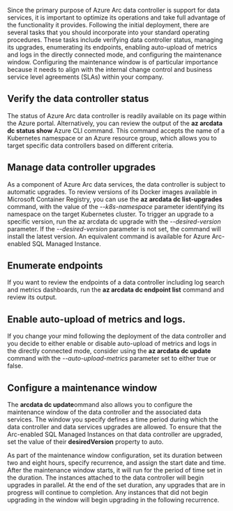 Since the primary purpose of Azure Arc data controller is support for data services, it is important to optimize its operations and take full advantage of the functionality it provides. Following the initial deployment, there are several tasks that you should incorporate into your standard operating procedures. These tasks include verifying data controller status, managing its upgrades, enumerating its endpoints, enabling auto-upload of metrics and logs in the directly connected mode, and configuring the maintenance window. Configuring the maintenance window is of particular importance because it needs to align with the internal change control and business service level agreements (SLAs) within your company.

## Verify the data controller status

The status of Azure Arc data controller is readily available on its page within the Azure portal. Alternatively, you can review the output of the **az arcdata dc status show** Azure CLI command. This command accepts the name of a Kubernetes namespace or an Azure resource group, which allows you to target specific data controllers based on different criteria.

## Manage data controller upgrades

As a component of Azure Arc data services, the data controller is subject to automatic upgrades. To review versions of its Docker images available in Microsoft Container Registry, you can use the **az arcdata dc list-upgrades** command, with the value of the *--k8s-namespace* parameter identifying its namespace on the target Kubernetes cluster. To trigger an upgrade to a specific version, run the az arcdata dc upgrade with the *--desired-version* parameter. If the *--desired-version* parameter is not set, the command will install the latest version. An equivalent command is available for Azure Arc-enabled SQL Managed Instance.

## Enumerate endpoints

If you want to review the endpoints of a data controller including log search and metrics dashboards, run the **az arcdata dc endpoint list** command and review its output. 

## Enable auto-upload of metrics and logs.

If you change your mind following the deployment of the data controller and you decide to either enable or disable auto-upload of metrics and logs in the directly connected mode, consider using the **az arcdata dc update** command with the *--auto-upload-metrics* parameter set to either true or false. 

## Configure a maintenance window

The **arcdata dc update**ommand also allows you to configure the maintenance window of the data controller and the associated data services. The window you specify defines a time period during which the data controller and data services upgrades are allowed. To ensure that the Arc-enabled SQL Managed Instances on that data controller are upgraded, set the value of their **desiredVersion** property to auto.

As part of the maintenance window configuration, set its duration between two and eight hours, specify recurrence, and assign the start date and time. After the maintenance window starts, it will run for the period of time set in the duration. The instances attached to the data controller will begin upgrades in parallel. At the end of the set duration, any upgrades that are in progress will continue to completion. Any instances that did not begin upgrading in the window will begin upgrading in the following recurrence.
